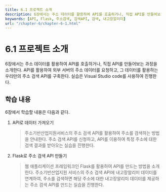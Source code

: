 ```yaml
---
title: 6.1 프로젝트 소개
description: 6장에서는 주소 데이터를 활용하여 API를 호출하거나, 직접 API를 만들어보는 과정을 소개한다. API를 활용하여 외부 서버의 주소 데이터를 요청하고, 그 데이터를 활용하는 우리만의 주소 검색 API를 구축한다.
keywords: [API, Flask, 주소검색, 검색API, 검색, 내고장알리미]
url: "/chapter-6/chapter-6-1.html"
---
```


# 6.1 프로젝트 소개

6장에서는 주소 데이터를 활용하여 API를 호출하거나, 직접 API를 만들어보는 과정을 소개한다. API를 활용하여 외부 서버의 주소 데이터를 요청하고, 그 데이터를 활용하는 우리만의 주소 검색 API를 구축한다. 실습은 Visual Studio code를 사용하여 진행한다.

## 학습 내용

6장에서 학습할 내용은 다음과 같다.

1. API로 데이터 가져오기<br>

   > 주소기반산업지원서비스의 주소 검색 API를 활용하여 주소를 검색하는 방법을 안내한다. 주소 검색 API를 신청하고, API를 이용하여 특정 주소에 대한 검색 결과를 받아오는 실습을 진행한다.

2. Flask로 주소 검색 API 만들기<br>
   > 웹 애플리케이션 프레임워크인 Flask를 활용하여 API를 만드는 방법을 소개한다. 주소기반산업지원 서비스의 주소 검색 API에 내고장알리미 데이터를 연계하여, 주소를 검색하면 해당 주소에 대한 내고장알리미 데이터를 제공하는 주소 검색 API를 만드는 실습을 진행한다.
